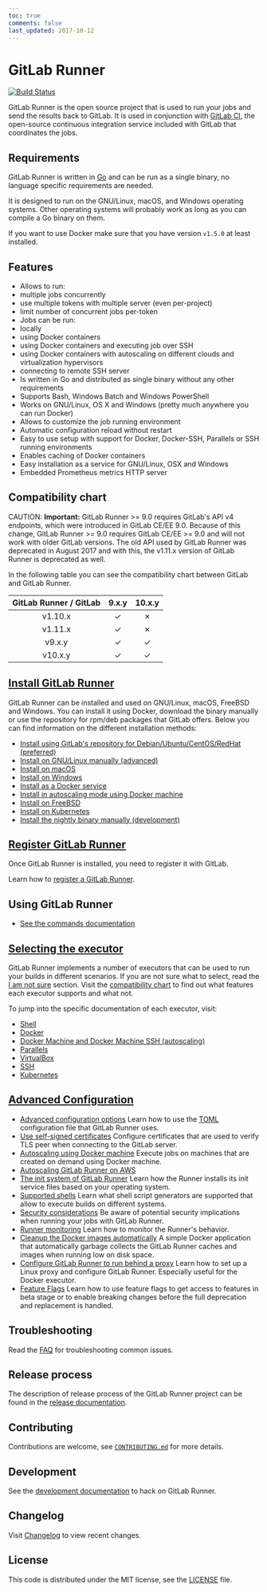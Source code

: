 ```yaml
---
toc: true
comments: false
last_updated: 2017-10-12
---
```


# GitLab Runner

[![Build Status](https://gitlab.com/gitlab-org/gitlab-runner/badges/master/build.svg)](https://gitlab.com/gitlab-org/gitlab-runner)

GitLab Runner is the open source project that is used to run your jobs and
send the results back to GitLab. It is used in conjunction with [GitLab CI][ci],
the open-source continuous integration service included with GitLab that
coordinates the jobs.

## Requirements

GitLab Runner is written in [Go][golang] and can be run as a single binary, no
language specific requirements are needed.

It is designed to run on the GNU/Linux, macOS, and Windows operating systems.
Other operating systems will probably work as long as you can compile a Go
binary on them.

If you want to use Docker make sure that you have version `v1.5.0` at least
installed.

## Features

- Allows to run:
 - multiple jobs concurrently
 - use multiple tokens with multiple server (even per-project)
 - limit number of concurrent jobs per-token
- Jobs can be run:
 - locally
 - using Docker containers
 - using Docker containers and executing job over SSH
 - using Docker containers with autoscaling on different clouds and virtualization hypervisors
 - connecting to remote SSH server
- Is written in Go and distributed as single binary without any other requirements
- Supports Bash, Windows Batch and Windows PowerShell
- Works on GNU/Linux, OS X and Windows (pretty much anywhere you can run Docker)
- Allows to customize the job running environment
- Automatic configuration reload without restart
- Easy to use setup with support for Docker, Docker-SSH, Parallels or SSH running environments
- Enables caching of Docker containers
- Easy installation as a service for GNU/Linux, OSX and Windows
- Embedded Prometheus metrics HTTP server

## Compatibility chart

CAUTION: **Important:**
GitLab Runner >= 9.0 requires GitLab's API v4 endpoints, which were introduced
in GitLab CE/EE 9.0. Because of this change, GitLab Runner >= 9.0 requires
GitLab CE/EE >= 9.0 and will not work with older GitLab versions.
The old API used by GitLab Runner was deprecated in August 2017 and with this,
the v1.11.x version of GitLab Runner is deprecated as well.

In the following table you can see the compatibility chart between GitLab and
GitLab Runner.

| GitLab Runner / GitLab  | 9.x.y | 10.x.y  |
| :---------------------: | :---: | :-----: |
| v1.10.x                 | ✓     | ✗       |
| v1.11.x                 | ✓     | ✗       |
| v9.x.y                  | ✓     | ✓       |
| v10.x.y                 | ✓     | ✓       |

## [Install GitLab Runner](install/index.md)

GitLab Runner can be installed and used on GNU/Linux, macOS, FreeBSD and Windows.
You can install it using Docker, download the binary manually or use the
repository for rpm/deb packages that GitLab offers. Below you can find
information on the different installation methods:

- [Install using GitLab's repository for Debian/Ubuntu/CentOS/RedHat (preferred)](install/linux-repository.md)
- [Install on GNU/Linux manually (advanced)](install/linux-manually.md)
- [Install on macOS](install/osx.md)
- [Install on Windows](install/windows.md)
- [Install as a Docker service](install/docker.md)
- [Install in autoscaling mode using Docker machine](executors/docker_machine.md)
- [Install on FreeBSD](install/freebsd.md)
- [Install on Kubernetes](install/kubernetes.md)
- [Install the nightly binary manually (development)](install/bleeding-edge.md)

## [Register GitLab Runner](register/index.md)

Once GitLab Runner is installed, you need to register it with GitLab.

Learn how to [register a GitLab Runner](register/index.md).

## Using GitLab Runner

- [See the commands documentation](commands/README.md)

## [Selecting the executor](executors/README.md)

GitLab Runner implements a number of executors that can be used to run your
builds in different scenarios. If you are not sure what to select, read the
[I am not sure](executors/README.md#i-am-not-sure) section.
Visit the [compatibility chart](executors/README.md#compatibility-chart) to find
out what features each executor supports and what not.

To jump into the specific documentation of each executor, visit:

- [Shell](executors/shell.md)
- [Docker](executors/docker.md)
- [Docker Machine and Docker Machine SSH (autoscaling)](executors/docker_machine.md)
- [Parallels](executors/parallels.md)
- [VirtualBox](executors/virtualbox.md)
- [SSH](executors/ssh.md)
- [Kubernetes](executors/kubernetes.md)

## [Advanced Configuration](configuration/index.md)

- [Advanced configuration options](configuration/advanced-configuration.md) Learn how to use the [TOML][] configuration file that GitLab Runner uses.
- [Use self-signed certificates](configuration/tls-self-signed.md) Configure certificates that are used to verify TLS peer when connecting to the GitLab server.
- [Autoscaling using Docker machine](configuration/autoscale.md) Execute jobs on machines that are created on demand using Docker machine.
- [Autoscaling GitLab Runner on AWS](configuration/runner_autoscale_aws/index.md)
- [The init system of GitLab Runner](configuration/init.md) Learn how the Runner installs its init service files based on your operating system.
- [Supported shells](shells/README.md) Learn what shell script generators are supported that allow to execute builds on different systems.
- [Security considerations](security/index.md) Be aware of potential security implications when running your jobs with GitLab Runner.
- [Runner monitoring](monitoring/README.md) Learn how to monitor the Runner's behavior.
- [Cleanup the Docker images automatically](https://gitlab.com/gitlab-org/gitlab-runner-docker-cleanup) A simple Docker application that automatically garbage collects the GitLab Runner caches and images when running low on disk space.
- [Configure GitLab Runner to run behind a proxy](configuration/proxy.md) Learn how to set up a Linux proxy and configure GitLab Runner. Especially useful for the Docker executor.
- [Feature Flags](configuration/feature-flags.md) Learn how to use feature flags to get access to features in beta stage or to enable breaking changes before the full deprecation and replacement is handled.

## Troubleshooting

Read the [FAQ](faq/README.md) for troubleshooting common issues.

## Release process

The description of release process of the GitLab Runner project can be found in
the [release documentation](release_process/README.md).

## Contributing

Contributions are welcome, see [`CONTRIBUTING.md`][contribute] for more details.

## Development

See the [development documentation](development/README.md) to hack on GitLab
Runner.

## Changelog

Visit [Changelog] to view recent changes.

## License

This code is distributed under the MIT license, see the [LICENSE][] file.

[ci]: https://about.gitlab.com/gitlab-ci
[Changelog]: https://gitlab.com/gitlab-org/gitlab-runner/blob/master/CHANGELOG.md
[contribute]: https://gitlab.com/gitlab-org/gitlab-runner/blob/master/CONTRIBUTING.md
[golang]: https://golang.org/
[LICENSE]: https://gitlab.com/gitlab-org/gitlab-runner/blob/master/LICENSE
[TOML]: https://github.com/toml-lang/toml
